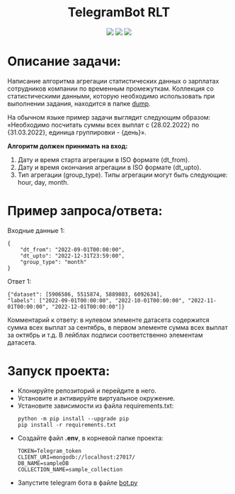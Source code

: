 <div id="header" align="center">
  <h1>TelegramBot RLT</h1>
  <img src="https://img.shields.io/badge/Python-3.10.11-F8F8FF?style=for-the-badge&logo=python&logoColor=20B2AA">
  <img src="https://img.shields.io/badge/aiogram-3.4.1-F8F8FF?style=for-the-badge&logo=telegram&logoColor=26A5E4">
  <img src="https://img.shields.io/badge/mongodb-555555?style=for-the-badge&logo=mongodb&logoColor=47A248">
</div>

# Описание задачи:
Написание алгоритма агрегации статистических данных о зарплатах сотрудников компании по временным промежуткам. Коллекция со статистическими данными, которую необходимо использовать при выполнении задания, находится в папке [dump](dump/).

На обычном языке пример задачи выглядит следующим образом: «Необходимо посчитать суммы всех выплат с {28.02.2022} по {31.03.2022}, единица группировки - {день}».

**Алгоритм должен принимать на вход:**

1. Дату и время старта агрегации в ISO формате (dt_from).
2. Дату и время окончания агрегации в ISO формате (dt_upto).
3. Тип агрегации (group_type). Типы агрегации могут быть следующие: hour, day, month.

# Пример запроса/ответа:

Входные данные 1:
```
{
    "dt_from": "2022-09-01T00:00:00",
    "dt_upto": "2022-12-31T23:59:00",
    "group_type": "month"
}
```
Ответ 1:
```
{"dataset": [5906586, 5515874, 5889803, 6092634],
"labels": ["2022-09-01T00:00:00", "2022-10-01T00:00:00", "2022-11-01T00:00:00", "2022-12-01T00:00:00"]}
```
Комментарий к ответу: в нулевом элементе датасета содержится сумма всех выплат за сентябрь, в первом элементе сумма всех выплат за октябрь и т.д. В лейблах подписи соответственно элементам датасета.

# Запуск проекта:
- Клонируйте репозиторий и перейдите в него.
- Установите и активируйте виртуальное окружение.
- Установите зависимости из файла requirements.txt:
    ```
    python -m pip install --upgrade pip
    pip install -r requirements.txt
    ```
- Создайте файл **.env**, в корневой папке проекта:
    ```
    TOKEN=Telegram_token
    CLIENT_URI=mongodb://localhost:27017/
    DB_NAME=sampleDB
    COLLECTION_NAME=sample_collection
    ```
- Запустите telegram бота в файле [bot.py](bot.py)